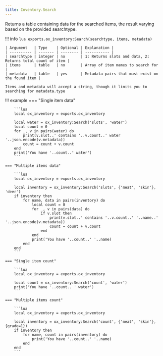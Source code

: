 ```yaml
---
title: Inventory.Search
---
```

Returns a table containing data for the searched items, the result varying based on the provided searchtype.

!!! info
	```lua
	exports.ox_inventory:Search(searchtype, items, metadata)
	```

	| Argument   | Type    | Optional | Explanation |
	| ---------- | ------- | -------- | ----------- |
	| searchtype | integer | no       | 1: Returns slots and data, 2: Returns total count of item |
	| items      | table   | no       | Array of item names to search for |
	| metadata   | table   | yes      | Metadata pairs that must exist on the found item |
	
	Items and metadata will accept a string, though it limits you to searching for metadata.type


!!! example
	=== "Single item data"

		```lua
		local ox_inventory = exports.ox_inventory

		local water = ox_inventory:Search('slots', 'water')
		local count = 0
		for _, v in pairs(water) do
			print(v.slot..' contains '..v.count..' water '..json.encode(v.metadata))
			count = count + v.count
		end
		print('You have '..count..' water')
		```

	=== "Multiple items data"

		```lua
		local ox_inventory = exports.ox_inventory

		local inventory = ox_inventory:Search('slots', {'meat', 'skin'}, 'deer')
		if inventory then
			for name, data in pairs(inventory) do
				local count = 0
				for _, v in pairs(data) do
					if v.slot then
						print(v.slot..' contains '..v.count..' '..name..' '..json.encode(v.metadata))
						count = count + v.count
					end
				end
				print('You have '..count..' '..name)
			end
		end
		```

	=== "Single item count"

		```lua
		local ox_inventory = exports.ox_inventory

		local count = ox_inventory:Search('count', 'water')
		print('You have '..count.. ' water')
		```

	=== "Multiple items count"

		```lua
		local ox_inventory = exports.ox_inventory

		local inventory = ox_inventory:Search('count', {'meat', 'skin'}, {grade=1})
		if inventory then
			for name, count in pairs(inventory) do
				print('You have '..count..' '..name)
			end
		end
		```
